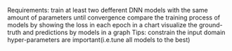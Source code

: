 Requirements:
	train at least two defferent DNN models with the same amount of parameters until convergence
	compare the training process of models by showing the loss in each epoch in a chart
	visualize the ground-truth and predictions by models in a graph
Tips:
	constrain the input domain
	hyper-parameters are important(i.e.tune all models to the best)
